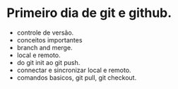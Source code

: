 # Primeiro dia de git e github.
- controle de versão.
- conceitos importantes
- branch and merge.
- local e remoto.
- do git init ao git push.
- connectar e sincronizar local e remoto.
- comandos basicos, git pull, git checkout.
